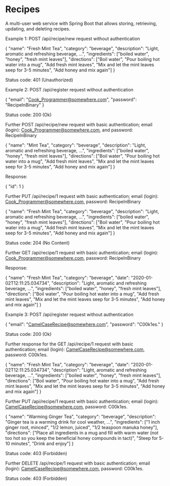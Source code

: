 # Recipes
A multi-user web service with Spring Boot that allows storing, retrieving, updating, and deleting recipes.

Example 1: POST /api/recipe/new request without authentication

{
   "name": "Fresh Mint Tea",
   "category": "beverage",
   "description": "Light, aromatic and refreshing beverage, ...",
   "ingredients": ["boiled water", "honey", "fresh mint leaves"],
   "directions": ["Boil water", "Pour boiling hot water into a mug", "Add fresh mint leaves", 
   "Mix and let the mint leaves seep for 3-5 minutes", "Add honey and mix again"]
}

Status code: 401 (Unauthorized)

Example 2: POST /api/register request without authentication

{
   "email": "Cook_Programmer@somewhere.com",
   "password": "RecipeInBinary"
}

Status code: 200 (Ok)

Further POST /api/recipe/new request with basic authentication; email (login): Cook_Programmer@somewhere.com, and password: RecipeInBinary

{
   "name": "Mint Tea",
   "category": "beverage",
   "description": "Light, aromatic and refreshing beverage, ...",
   "ingredients": ["boiled water", "honey", "fresh mint leaves"],
   "directions": ["Boil water", "Pour boiling hot water into a mug", "Add fresh mint leaves", 
   "Mix and let the mint leaves seep for 3-5 minutes", "Add honey and mix again"]
}

Response:

{
   "id": 1
}

Further PUT /api/recipe/1 request with basic authentication; email (login): Cook_Programmer@somewhere.com, password: RecipeInBinary

{
   "name": "Fresh Mint Tea",
   "category": "beverage",
   "description": "Light, aromatic and refreshing beverage, ...",
   "ingredients": ["boiled water", "honey", "fresh mint leaves"],
   "directions": ["Boil water", "Pour boiling hot water into a mug", "Add fresh mint leaves", 
   "Mix and let the mint leaves seep for 3-5 minutes", "Add honey and mix again"]
}

Status code: 204 (No Content)

Further GET /api/recipe/1 request with basic authentication; email (login): Cook_Programmer@somewhere.com, password: RecipeInBinary

Response:

{
   "name": "Fresh Mint Tea",
   "category": "beverage",
   "date": "2020-01-02T12:11:25.034734",
   "description": "Light, aromatic and refreshing beverage, ...",
   "ingredients": ["boiled water", "honey", "fresh mint leaves"],
   "directions": ["Boil water", "Pour boiling hot water into a mug", "Add fresh mint leaves", 
   "Mix and let the mint leaves seep for 3-5 minutes", "Add honey and mix again"]
}

Example 3: POST /api/register request without authentication

{
   "email": "CamelCaseRecipe@somewhere.com",
   "password": "C00k1es."
}

Status code: 200 (Ok)

Further response for the GET /api/recipe/1 request with basic authentication; email (login): CamelCaseRecipe@somewhere.com, password: C00k1es.

{
   "name": "Fresh Mint Tea",
   "category": "beverage",
   "date": "2020-01-02T12:11:25.034734",
   "description": "Light, aromatic and refreshing beverage, ...",
   "ingredients": ["boiled water", "honey", "fresh mint leaves"],
   "directions": ["Boil water", "Pour boiling hot water into a mug", "Add fresh mint leaves", 
   "Mix and let the mint leaves seep for 3-5 minutes", "Add honey and mix again"]
}

Further PUT /api/recipe/1 request with basic authentication; email (login): CamelCaseRecipe@somewhere.com, password: C00k1es.

{
   "name": "Warming Ginger Tea",
   "category": "beverage",
   "description": "Ginger tea is a warming drink for cool weather, ...",
   "ingredients": ["1 inch ginger root, minced", "1/2 lemon, juiced", "1/2 teaspoon manuka honey"],
   "directions": ["Place all ingredients in a mug and fill with warm water (not too hot so you keep the beneficial honey compounds in tact)", 
   "Steep for 5-10 minutes", "Drink and enjoy"]
}

Status code: 403 (Forbidden)

Further DELETE /api/recipe/1 request with basic authentication; email (login): CamelCaseRecipe@somewhere.com, password: C00k1es.

Status code: 403 (Forbidden)

